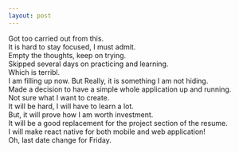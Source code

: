 ```yaml
---
layout: post
---
```

  

Got too carried out from this.  
It is hard to stay focused, I must admit.  
Empty the thoughts, keep on trying.  
Skipped several days on practicing and learning.  
Which is terribl.  
I am filling up now. But Really, it is something I am not hiding.  
Made a decision to have a simple whole application up and running.  
Not sure what I want to create.  
It will be hard, I will have to learn a lot.  
But, it will prove how I am worth investment.  
It will be a good replacement for the project section of the resume.  
I will make react native for both mobile and web application!  
Oh, last date change for Friday.  